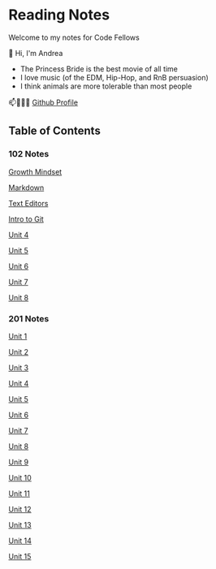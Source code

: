 # Reading Notes

Welcome to my notes for Code Fellows

👋 Hi, I'm Andrea

- The Princess Bride is the best movie of all time 
- I love music (of the EDM, Hip-Hop, and RnB persuasion)
- I think animals are more tolerable than most people

📫👩🏽‍💻 [Github Profile](https://github.com/ariley215)

## Table of Contents

### 102 Notes

[Growth Mindset](GrowthMidset.md)

[Markdown](102-Markdown.md)

[Text Editors](TextEditor.md)

[Intro to Git](GitIntro.md)

[Unit 4](HTML.md)

[Unit 5](CSS.md)

[Unit 6](ActivateJave.md)

[Unit 7](ProgramJava.md)

[Unit 8](OperatorsLoops.md)

### 201 Notes

[Unit 1](201-1.md)

[Unit 2](201-2.md)

[Unit 3](201-3.md)

[Unit 4](201-4.md)

[Unit 5](201-5.md)

[Unit 6](201-6.md)

[Unit 7](201-7.md)

[Unit 8](201-8.md)

[Unit 9](201-9.md)

[Unit 10](201-10.md)

[Unit 11](201-11.md)

[Unit 12](201-12.md)

[Unit 13](201-13.md)

[Unit 14](201-14.md)

[Unit 15](201.15.md)
